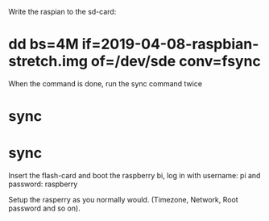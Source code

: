 Write the raspian to the sd-card:

# dd bs=4M if=2019-04-08-raspbian-stretch.img of=/dev/sde conv=fsync

When the command is done, run the sync command twice

# sync
# sync

Insert the flash-card and boot the raspberry bi, log in with username: pi and password: raspberry

Setup the rasperry as you normally would. (Timezone, Network, Root password and so on).


